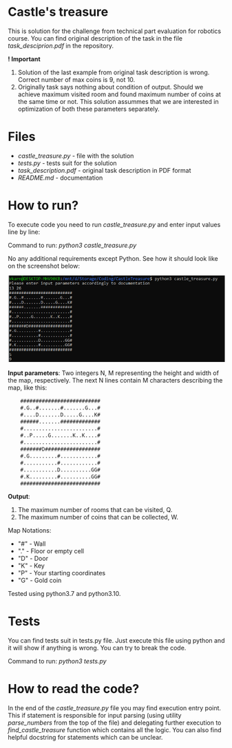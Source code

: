 # Castle's treasure
This is solution for the challenge from technical part evaluation for robotics course.
You can find original description of the task in the file _task_desciprion.pdf_ in the repository.

**! Important**
1. Solution of the last example from original task description is wrong. Correct number of max coins is 9, not 10.
2. Originally task says nothing about condition of output. Should we achieve maximum visited room and found maximum
number of coins at the same time or not. This solution assummes that we are interested in optimization of both these 
parameters separately.

# Files
- _castle_treasure.py_ - file with the solution
- _tests.py_ - tests suit for the solution
- _task_description.pdf_ - original task description in PDF format
- _README.md_ - documentation


# How to run?
To execute code you need to run _castle_treasure.py_ and enter input values line by line:

Command to run:
_python3 castle_treasure.py_

No any additional requirements except Python.
See how it should look like on the screenshot below:

![Screenshot](how_to_run.png)

**Input parameters**:
Two integers N, M representing the height and width of the map, respectively. The next N lines contain
M characters describing the map, like this:
```angular2html
    ##########################
    #.G..#.......#.......G...#
    #....D.......D.....G....K#
    ######.......#############
    #........................#
    #..P.....G.......K..K....#
    #........................#
    #######D##################
    #.G.........#............#
    #...........#............#
    #...........D..........GG#
    #.K.........#..........GG#
    ##########################
```


**Output**:
1. The maximum number of rooms that can be visited, Q.
2. The maximum number of coins that can be collected, W.

Map Notations:

- "#" - Wall
- "." - Floor or empty cell
- "D" - Door
- "K" - Key
- "P" - Your starting coordinates
- "G" - Gold coin


Tested using python3.7 and python3.10.


# Tests
You can find tests suit in tests.py file. Just execute this file using python 
and it will show if anything is wrong.  You can try to break the code.

Command to run:
_python3 tests.py_


# How to read the code?
In the end of the _castle_treasure.py_ file you may find execution entry point.
This if statement is responsible for input parsing 
(using utility _parse_numbers_ from the top of the file) and delegating further execution to
_find_castle_treasure_ function which contains all the logic.
You can also find helpful docstring for statements which can be unclear.
